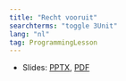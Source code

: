 ```yaml
---
title: "Recht vooruit"
searchterms: "toggle 3Unit"
lang: "nl"
tag: ProgrammingLesson
---
```

 <ul>
 <li class="ng-binding">Slides:
 <a href="ProgrammingLessons/Recht-vooruit.pptx">PPTX</a>,
 <a href="ProgrammingLessons/Recht-vooruit.pdf">PDF</a>
 </li>
 </ul>
